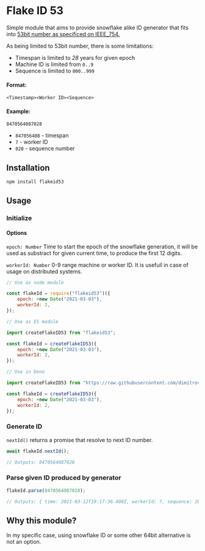 # Flake ID 53

Simple module that aims to provide snowflake alike ID generator that fits into
[53bit number as specificed on IEEE_754.](https://en.wikipedia.org/wiki/IEEE_754)

As being limited to 53bit number, there is some limitations:

-   Timespan is limited to _28_ years for given epoch
-   Machine ID is limited from `0..9`
-   Sequence is limited to `000..999`

#### Format:

`<Timestamp><Worker ID><Sequence>`

#### Example:

`8470564087028`

-   `847056408` - timespan
-   `7` - worker ID
-   `028` - sequence number

## Installation

```js
npm install flakeid53
```

## Usage

### Initialize

#### Options

`epoch: Number` Time to start the epoch of the snowflake generation, it will be used as substract for given current time, to produce the first 12 digits.

`workerId: Number` 0-9 range machine or worker ID. It is usefull in case of usage on distributed systems.

```js
// Use as node module

const flakeId = require("flakeid53")({
    epoch: +new Date("2021-03-03"),
    workerId: 2,
});
```

```js
// Use as ES module

import createFlakeID53 from "flakeid53";

const flakeId = createFlakeID53({
    epoch: +new Date("2021-03-03"),
    workerId: 2,
});
```

```js
// Use in Deno

import createFlakeID53 from "https://raw.githubusercontent.com/dimitrov-adrian/flakeid53/main/index.js";

const flakeId = createFlakeID53({
    epoch: +new Date("2021-03-03"),
    workerId: 2,
});
```

### Generate ID

`nextId()` returns a promise that resolve to next ID number.

```js
await flakeId.nextId();

// Outputs: 8470564087028
```

### Parse given ID produced by generator

```js
flakeId.parse(8470564087028);

// Outputs: { time: 2021-03-12T19:17:36.408Z, workerId: 7, sequence: 28 }
```

## Why this module?

In my specific case, using snowflake ID or some other 64bit alternative is not an option.
